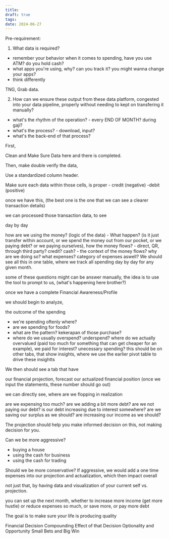 ```yaml
---
title: 
draft: true
tags: 
date: 2024-06-27
---
```

 Pre-requirement:
1. What data is required?
- remember your behavior when it comes to spending, have you use ATM? do you hold cash?
- what apps you're using, why? can you track it? you might wanna change your apps?
- think differently

TNG, Grab data. 


2. How can we ensure these output from these data platform, congested into your data pipeline, properly without needing to kept on transfering it manually?
- what's the rhythm of the operation? - every END OF MONTH? during gaji? 
- what's the process? - download, input?
- what's the back-end of that process?



First,

Clean and Make Sure Data here and there is completed.

Then, make double verify the data, 

Use a standardized column header.

Make sure each data within those cells, is proper - credit (negative) -debit (positive)

once we have this, (the best one is the one that we can see a clearer transaction details)

we can processed those transaction data, to see 


day by day 

how are we using the money? (logic of the data) - What happen? (is it just transfer within account, or we spend the money out from our pocket, or we paying debt? or we paying ourselves), how the money flows? - direct, QR, through third party? credit? cash? -  the context of the money flows? why are we doing so? what expenses? category of expenses aswell?
We should see all this in one table, where we track all spending day by day for any given month.

some of these questions might can be answer manually, the idea is to use the tool to prompt to us, (what's happening here brother?)

once we have a complete Financial Awareness/Profile

we should begin to analyze, 

the outcome of the spending
- we're spending oftenly where? 
- are we spending for foods? 
- what are the pattern? kekerapan of those purchase? 
- where do we usually overspend? underspend? where do we actually overvalued (paid too much for something that can get cheaper for an example), we paid for interest? unecessary spending?
this should be on other tabs, that show insights, where we use the earlier pivot table to drive these insightts


We then should see a tab that have 

our financial projection, forecast
our actualized financial position (once we input the statements, these number should go out) 

we can directly see, where are we flopping in realization

are we expensing too much?
are we adding a bit more debt?
are we not paying our debt?
is our debt increasing due to interest somewhere?
are we saving our surplus as we should?
are increasing our income as we should?


The projection should help you make informed decision on this, not making decision for you.

Can we be more aggressive?
- buying a house
- using the cash for business 
- using the cash for trading

Should we be more conservative?
If aggressive, we would add a one time expenses into our projection and actualization, which then impact overall

not just that, by having data and visualization of your current self vs. projection. 

you can set up the next month, whether to increase more income (get more hustle) or reduce expenses so much, or save more, or pay more debt

The goal is to make sure your life is producing quality 

Financial Decision 
Compounding Effect of that Decision 
Optionality and Opportunity 
Small Bets and Big Win

